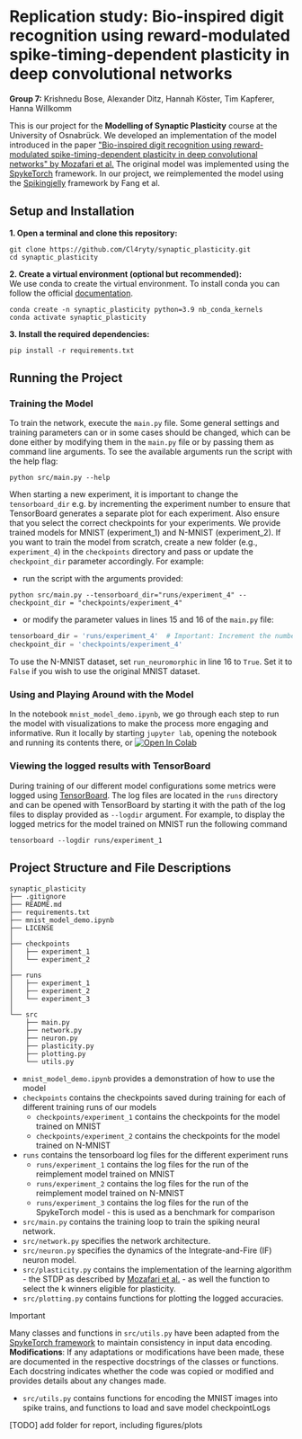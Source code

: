 # Replication study: Bio-inspired digit recognition using reward-modulated spike-timing-dependent plasticity in deep convolutional networks

**Group 7:** Krishnedu Bose, Alexander Ditz, Hannah Köster, Tim Kapferer, Hanna Willkomm

This is our project for the **Modelling of Synaptic Plasticity** course at the University of Osnabrück. We developed an implementation of the model introduced in the paper ["Bio-inspired digit recognition using reward-modulated spike-timing-dependent plasticity in deep convolutional networks" by Mozafari et al.](https://www.sciencedirect.com/science/article/abs/pii/S0031320319301906) The original model was implemented using the [SpykeTorch](https://arxiv.org/pdf/1903.02440) framework. In our project, we reimplemented the model using the [Spikingjelly](https://arxiv.org/pdf/2310.16620) framework by Fang et al.

## Setup and Installation

**1. Open a terminal and clone this repository:** <br>
```
git clone https://github.com/Cl4ryty/synaptic_plasticity.git 
cd synaptic_plasticity
```

**2. Create a virtual environment (optional but recommended):** <br>
We use conda to create the virtual environment. To install conda you can follow the official [documentation](https://conda.io/projects/conda/en/latest/user-guide/install/index.html). 
```
conda create -n synaptic_plasticity python=3.9 nb_conda_kernels
conda activate synaptic_plasticity 
```

**3. Install the required dependencies:**
```
pip install -r requirements.txt
```

## Running the Project
### Training the Model

To train the network, execute the `main.py` file. 
Some general settings and training parameters can or in some cases should be changed, which can be done either by modifying them in the `main.py` file or by passing them as command line arguments. 
To see the available arguments run the script with the help flag:
```
python src/main.py --help
```


When starting a new experiment, it is important to change the `tensorboard_dir` e.g. by incrementing the experiment number to ensure that TensorBoard generates a separate plot for each experiment.
Also ensure that you select the correct checkpoints for your experiments. We provide trained models for MNIST (experiment_1) and N-MNIST (experiment_2). 
If you want to train the model from scratch, create a new folder (e.g., `experiment_4`) in the `checkpoints` directory and pass or update the `checkpoint_dir` parameter accordingly. For example: 
- run the script with the arguments provided:

```
python src/main.py --tensorboard_dir="runs/experiment_4" --checkpoint_dir = "checkpoints/experiment_4"
```

- or modify the parameter values in lines 15 and 16 of the `main.py` file:

```python
tensorboard_dir = 'runs/experiment_4'  # Important: Increment the number for a new experiment
checkpoint_dir = 'checkpoints/experiment_4'
```
To use the N-MNIST dataset, set `run_neuromorphic` in line 16 to `True`. Set it to `False` if you wish to use the original MNIST dataset.


### Using and Playing Around with the Model

In the notebook `mnist_model_demo.ipynb`, we go through each step to run the model with visualizations to make the process more engaging and informative.
Run it locally by starting `jupyter lab`, opening the notebook and running its contents there, or <a href="https://colab.research.google.com/github/Cl4ryty/synaptic_plasticity/blob/separated_data_loading/mnist_model_demo.ipynb">
  <img src="https://colab.research.google.com/assets/colab-badge.svg" alt="Open In Colab"/>
</a>

### Viewing the logged results with TensorBoard
During training of our different model configurations some metrics were logged using [TensorBoard](https://www.tensorflow.org/tensorboard/get_started). The log files are located in the ```runs``` directory and can be opened with TensorBoard by starting it with the path of the log files to display provided as `--logdir` argument. For example, to display the logged metrics for the model trained on MNIST run the following command 
```
tensorboard --logdir runs/experiment_1
```  

## Project Structure and File Descriptions

```
synaptic_plasticity
├── .gitignore
├── README.md
├── requirements.txt
├── mnist_model_demo.ipynb
├── LICENSE
│
├── checkpoints
│   ├── experiment_1
│   └── experiment_2
│
├── runs
│   ├── experiment_1
│   ├── experiment_2
│   └── experiment_3
│
└── src
    ├── main.py
    ├── network.py
    ├── neuron.py
    ├── plasticity.py
    ├── plotting.py
    └── utils.py

```

- ```mnist_model_demo.ipynb``` provides a demonstration of how to use the model
- ```checkpoints``` contains the checkpoints saved during training for each of different training runs of our models
    - ```checkpoints/experiment_1``` contains the checkpoints for the model trained on MNIST
    - ```checkpoints/experiment_2``` contains the checkpoints for the model trained on N-MNIST
- ```runs``` contains the tensorboard log files for the different experiment runs
    - ```runs/experiment_1``` contains the log files for the run of the reimplement model trained on MNIST
    - ```runs/experiment_2``` contains the log files for the run of the reimplement model trained on N-MNIST
    - ```runs/experiment_3``` contains the log files for the run of the SpykeTorch model - this is used as a benchmark for comparison
- ```src/main.py``` contains the training loop to train the spiking neural network.
- ```src/network.py``` specifies the network architecture.
- ```src/neuron.py``` specifies the dynamics of the Integrate-and-Fire (IF) neuron model.
- ```src/plasticity.py``` contains the implementation of the learning algorithm - the STDP as described by [Mozafari et al.](https://www.sciencedirect.com/science/article/abs/pii/S0031320319301906) - as well the function to select the k winners eligible for plasticity.
- ```src/plotting.py``` contains functions for plotting the logged accuracies.
> [!IMPORTANT]
> Many classes and functions in `src/utils.py` have been adapted from the [SpykeTorch framework](https://github.com/miladmozafari/SpykeTorch/blob/master/SpykeTorch/utils.py) to maintain consistency in input data encoding. <br>
> **Modifications**: If any adaptations or modifications have been made, these are documented in the respective docstrings of the classes or functions. Each docstring indicates whether the code was copied or modified and provides details about any changes made.

- ```src/utils.py``` contains functions for encoding the MNIST images into spike trains, and functions to load and save model checkpointLogs

[TODO] add folder for report, including figures/plots
